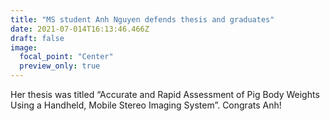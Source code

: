 ```yaml
---
title: "MS student Anh Nguyen defends thesis and graduates"
date: 2021-07-014T16:13:46.466Z
draft: false
image:
  focal_point: "Center"
  preview_only: true
---
```

Her thesis was titled “Accurate and Rapid Assessment of Pig Body Weights Using a Handheld, Mobile Stereo Imaging System”. Congrats Anh!
